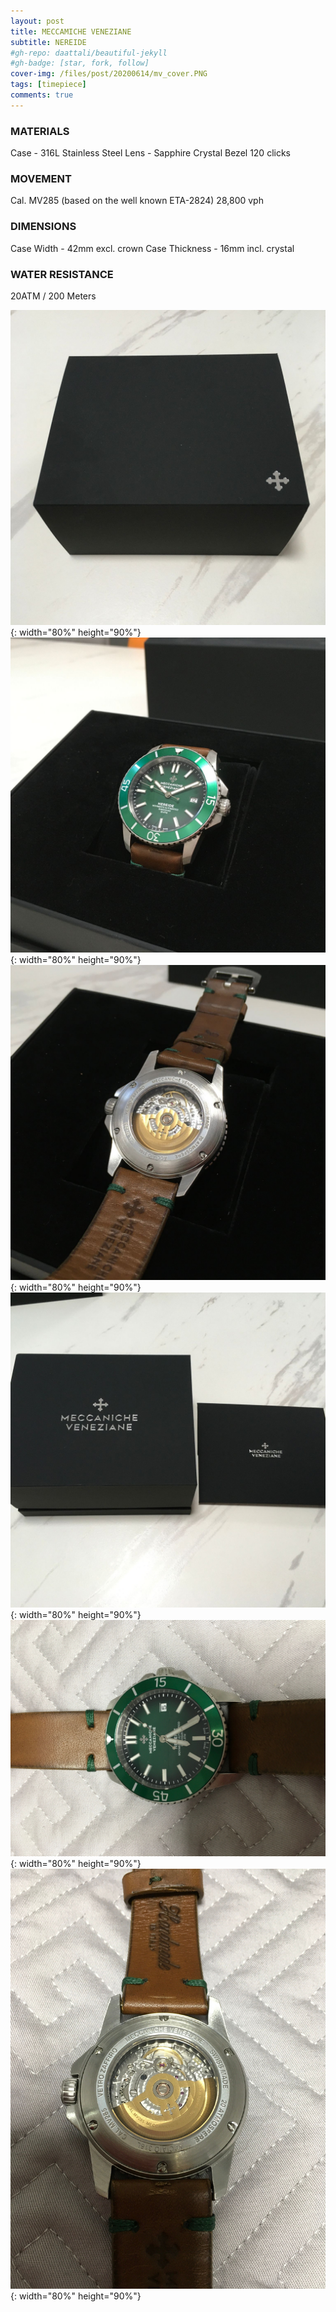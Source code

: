 ```yaml
---
layout: post
title: MECCAMICHE VENEZIANE
subtitle: NEREIDE
#gh-repo: daattali/beautiful-jekyll
#gh-badge: [star, fork, follow]
cover-img: /files/post/20200614/mv_cover.PNG
tags: [timepiece]
comments: true
---
```



### MATERIALS
Case - 316L Stainless Steel
Lens - Sapphire Crystal
Bezel 120 clicks

### MOVEMENT
Cal. MV285 (based on the well known ETA-2824)
28,800 vph

### DIMENSIONS
Case Width - 42mm excl. crown
Case Thickness - 16mm incl. crystal

### WATER RESISTANCE
20ATM / 200 Meters

![title](/files/post/20200614/mv_1.jpeg){: width="80%" height="90%"}
![title](/files/post/20200614/mv_2.jpeg){: width="80%" height="90%"}
![title](/files/post/20200614/mv_3.jpeg){: width="80%" height="90%"}
![title](/files/post/20200614/mv_4.jpeg){: width="80%" height="90%"}
![title](/files/post/20200614/mv_5.jpeg){: width="80%" height="90%"}
![title](/files/post/20200614/mv_6.jpeg){: width="80%" height="90%"}
